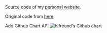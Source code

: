Source code of my <a href="https://www.dcassol.com"> personal website</a>.

Original code from <a href="https://github.com/WesleyyC/wesleyyc.github.io"> here</a>.

Add Github Chart API
<img src="https://ghchart.rshah.org/hlfreund" alt="hlfreund's Github chart" />
